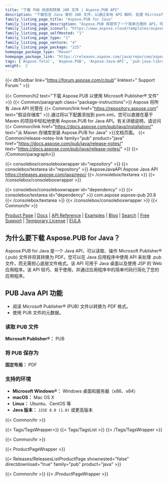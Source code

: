 ```yaml
---
title: "下载 PUB 阅读和转换 JAR 文件 | Aspose.PUB API"
description: "下载包含 Java 类的 JAR 文件，以通过本地 API 解析、处理 Microsoft Publisher 文档格式并将其转换为 PDF。"
family_listing_page_title: "Aspose.PUB for Java"
family_listing_page_description: "Aspose.PUB 库提供了一个简单方便的 API，可以将 PUB 文件加载和转换为 PDF。它是使用 Java 实现的，它可以与任何基于 Java 的应用程序一起使用，包括基于 Web 的应用程序或桌面应用程序。"
family_listing_page_iconurl: "https://www.aspose.cloud/templates/aspose/App_Themes/V3/images/pub/272x272/aspose_pub-for-java.png"
family_listing_page_selfHosted: "1"
family_listing_page_type: "1"
family_listing_page_venture: "4"
family_listing_page_package: "225"
homepage_package_type: "Maven"
homepage_package_link: "https://releases.aspose.com/java/repo/com/aspose/aspose-pub/"
tags: ['Aspose.Total', 'Aspose.PUB', 'Aspose-Java-API', 'pub-java-library', 'pub-java-class', 'PUB', 'PDF', 'Microsoft-Publisher', 'PUB-conversion', 'Convert-PUB', 'PUB-to-PDF', 'metadata', 'Windows', 'Linux', 'Mac', 'J2SE', 'Maven', 'edit-metadata', 'modify-metadata']
weight:  2
---
```


{{< dbToolbar link="https://forum.aspose.com/c/pub" linktext=" Support Forum " >}}

{{< Common/h2 text="下载 Aspose.PUB 以使用 Microsoft Publisher® 文件"  >}}
{{< Common/paragraph class="package-instructions">}}
Aspose 将所有 Java API 托管在
{{< Common/link href="https://repository.aspose.com" text="假设存储库"  >}}.通过将以下配置添加到 pom.xml，您可以直接在基于 Maven 的项目中轻松地使用 Aspose.PUB for Java API。有关详细说明，请访问
{{< Common/link href="https://docs.aspose.com/pub/java/installation/" text="从 Maven 存储库安装 Aspose.PUB for Java"  >}}文档页面。
{{< Common/release-notes-link family="pub" product="java" href="https://docs.aspose.com/pub/java/release-notes/" text="https://docs.aspose.com/pub/java/release-notes/"  >}}
{{< /Common/paragraph>}}

{{< consolebox/consoleboxwrapper id="repository" >}}
   {{< consolebox/textarea id="repository" >}} 
      <repository>
      <id>AsposeJavaAPI</id>
      <name>Aspose Java API</name>
      <url>https://releases.aspose.com/java/repo/</url>
      </repository> 
   {{< /consolebox/textarea >}}
{{< /consolebox/consoleboxwrapper >}}

{{< consolebox/consoleboxwrapper id="dependency" >}}
   {{< consolebox/textarea id="dependency" >}}
      <dependency>
      <groupId>com.aspose</groupId>
      <artifactId>aspose-pub</artifactId>
      <version>20.8</version>
      </dependency>
   {{< /consolebox/textarea >}}
{{< /consolebox/consoleboxwrapper >}}
{{< Common/hr >}}

[Product Page](https://products.aspose.com/pub/java) | [Docs](https://docs.aspose.com/pub/java/) | [API Reference](https://reference.aspose.com/pub/java) | [Examples](https://github.com/aspose-pub/Aspose.PUB-for-Java/tree/master/Examples) | [Blog](https://blog.aspose.com/category/pub/) | [Search](https://search.aspose.com/) | [Free Support](https://forum.aspose.com/c/pub) | [Temporary License](https://purchase.aspose.com/temporary-license) | [EULA](https://about.aspose.com/legal/eula/)

## 为什么要下载 Aspose.PUB for Java？

Aspose.PUB for Java 是一个 Java API，可以读取、操作 Microsoft Publisher® (.pub) 文件并将其转换为 PDF。您可以在 Java 应用程序中使用 API 来处理 .pub 文件，而无需担心底层文件格式。该 API 可用于 Java 桌面以及使用 JSP 的 Web 应用程序。该 API 轻巧、易于使用，并通过应用程序中的简单代码行简化了您的应用程序。

## PUB Java API 功能

- 阅读 Microsoft Publisher® (PUB) 文件以转换为 PDF 格式。
- 使用 PUB 文件的元数据。

### 读取 PUB 文件

**Microsoft Publisher®：** PUB

### 将 PUB 保存为

**固定布局：** PDF

### 支持的环境

- **Microsoft Windows®：** Windows 桌面和服务器（x86、x64）
- **macOS：** Mac OS X
- **Linux：** Ubuntu、CentOS 等
- **Java 版本：** `J2SE 8.0 (1.8)` 或更高版本

{{< Common/hr >}}

{{< Tags/TagsWrapper>}}
 {{< Tags/TagsList >}}
{{< /Tags/TagsWrapper >}}

{{< Common/hr >}}

{{< ProductPageWrapper >}}
<!-- ReleasesListProductPage-->
   {{< Releases/ReleasesListProductPage shownested="false"  directdownload="true" family="pub" product="java" >}}
<!-- /ReleasesListProductPage-->
{{< Common/hr >}}
{{< /ProductPageWrapper >}}

